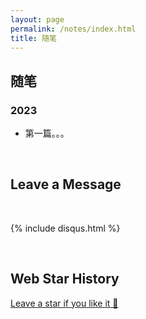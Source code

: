 ```yaml
---
layout: page
permalink: /notes/index.html
title: 随笔
---
```


## 随笔

### 2023

- 第一篇。。。





<br>

## Leave a Message

<br>

{% include disqus.html %} 

<br>

## Web Star History

[Leave a star if you like it 🥰](https://github.com/RemindsMe/RemindsMe.github.io)